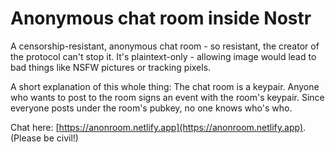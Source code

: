 # Anonymous chat room inside Nostr
A censorship-resistant, anonymous chat room - so resistant, the creator of the protocol can't stop it. It's plaintext-only - allowing image would lead to bad things like NSFW pictures or tracking pixels.

A short explanation of this whole thing: The chat room is a keypair. Anyone who wants to post to the room signs an event with the room's keypair. Since everyone posts under the room's pubkey, no one knows who's who.

Chat here: [https://anonroom.netlify.app](https://anonroom.netlify.app). (Please be civil!)